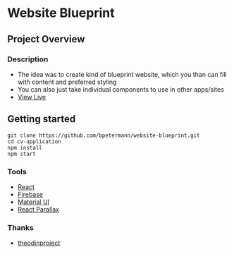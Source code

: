 # Website Blueprint

## Project Overview

### Description

- The idea was to create kind of blueprint website, which you than can fill with content and preferred styling
- You can also just take individual components to use in other apps/sites
- [View Live](https://bpetermann.github.io/website-blueprint/)

## Getting started

```
git clone https://github.com/bpetermann/website-blueprint.git
cd cv-application
npm install
npm start
```

### Tools

- [React](https://reactjs.org/)
- [Firebase](https://firebase.google.com/)
- [Material UI](https://mui.com/)
- [React Parallax](https://www.npmjs.com/package/react-parallax/)

### Thanks

- [theodinproject](https://www.theodinproject.com)<br>
